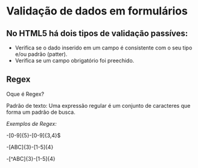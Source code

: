 # Validação de dados em formulários


No HTML5 há dois tipos de validação passíves:
---

- Verifica se o dado inserido em um campo é consistente com o seu tipo e/ou padrão (patter).
- Verifica se um campo obrigatório foi preechido.

## Regex
Oque é Regex?

Padrão de texto: Uma expressão regular é um conjunto de caracteres que forma um padrão de busca. 

*Exemplos de Regex:*

-[0-9]{5}-[0-9]{3,4}$

-[ABC]{3}-[1-5]{4}

-[^ABC]{3}-[1-5]{4}
